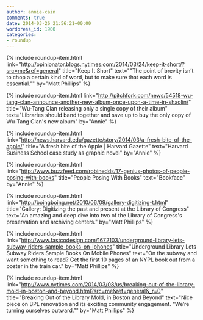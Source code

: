 ```yaml
---
author: annie-cain
comments: true
date: 2014-03-26 21:56:21+00:00
wordpress_id: 1900
categories:
- roundup
---
```


{% include roundup-item.html
  link="http://opinionator.blogs.nytimes.com/2014/03/24/keep-it-short/?src=me&ref=general"
  title="Keep It Short"
  text="\"The point of brevity isn’t to chop a certain kind of word, but to make sure that each word is essential.\""
  by="Matt Phillips"
%}

{% include roundup-item.html
  link="http://pitchfork.com/news/54518-wu-tang-clan-announce-another-new-album-once-upon-a-time-in-shaolin/"
  title="Wu-Tang Clan releasing only a single copy of their album"
  text="Libraries should band together and save up to buy the only copy of Wu-Tang Clan's new album"
  by="Annie"
%}

{% include roundup-item.html
  link="http://news.harvard.edu/gazette/story/2014/03/a-fresh-bite-of-the-apple/"
  title="A fresh bite of the Apple | Harvard Gazette"
  text="Harvard Business School case study as graphic novel"
  by="Annie"
%}

{% include roundup-item.html
  link="http://www.buzzfeed.com/robinedds/17-genius-photos-of-people-posing-with-books"
  title="People Posing With Books"
  text="Bookface"
  by="Annie"
%}

{% include roundup-item.html
  link="http://boingboing.net/2010/06/09/gallery-digitizing-t.html"
  title="Gallery: Digitizing the past and present at the Library of Congress"
  text="An amazing and deep dive into two of the Library of Congress's preservation and archiving centers."
  by="Matt Phillips"
%}

{% include roundup-item.html
  link="http://www.fastcodesign.com/1672103/underground-library-lets-subway-riders-sample-books-on-iphones"
  title="Underground Library Lets Subway Riders Sample Books On Mobile Phones"
  text="On the subway and want something to read? Get the first 10 pages of an NYPL book out from a poster in the train car."
  by="Matt Phillips"
%}

{% include roundup-item.html
  link="http://www.nytimes.com/2014/03/08/us/breaking-out-of-the-library-mold-in-boston-and-beyond.html?src=me&ref=general&_r=0"
  title="Breaking Out of the Library Mold, in Boston and Beyond"
  text="Nice piece on BPL renovation and its exciting community engagement. “We’re turning ourselves outward.”"
  by="Matt Phillips"
%}
